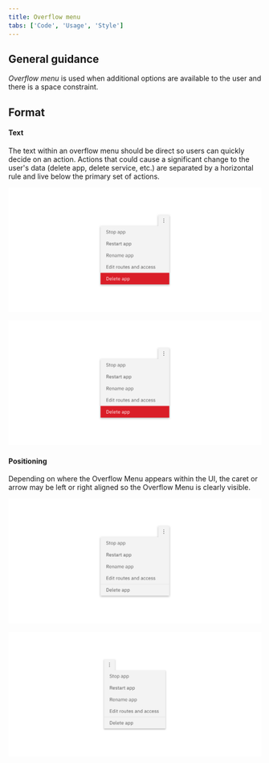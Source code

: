 ```yaml
---
title: Overflow menu
tabs: ['Code', 'Usage', 'Style']
---
```


## General guidance


_Overflow menu_ is used when additional options are available to the user and there is a space constraint.


## Format

#### Text

The text within an overflow menu should be direct so users can quickly decide on an action. Actions that could cause a significant change to the user's data (delete app, delete service, etc.) are separated by a horizontal rule and live below the primary set of actions.

<image-component cols="8">

![An overflow menu with a significant action](images/overflow-menu-usage-1.png)

</image-component>

<image-component cols="8">

![An overflow menu with a significant action](images/overflow-menu-usage-1.png)

</image-component>

#### Positioning

Depending on where the Overflow Menu appears within the UI, the caret or arrow may be left or right aligned so the Overflow Menu is clearly visible.

<image-component cols="8" caption="Right-aligned Overflow Menu">

![Overflow menu right aligned](images/overflow-menu-usage-2.png)

</image-component>

<image-component cols="8" caption="Left-aligned Overflow Menu">

![overflow menu left aligned](images/overflow-menu-usage-3.png)

</image-component>